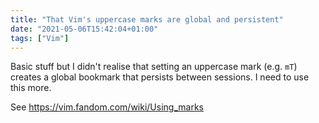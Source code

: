 ```yaml
---
title: "That Vim's uppercase marks are global and persistent"
date: "2021-05-06T15:42:04+01:00"
tags: ["Vim"]
---
```


Basic stuff but I didn't realise that setting an uppercase mark (e.g. `mT`)
creates a global bookmark that persists between sessions. I need to use this
more.

See https://vim.fandom.com/wiki/Using_marks
